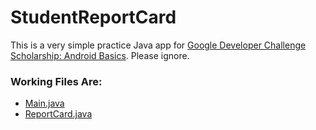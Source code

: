 # StudentReportCard

This is a very simple practice Java app for [Google Developer Challenge Scholarship: Android Basics](https://www.udacity.com/google-scholarships). Please ignore.

### Working Files Are:
* [Main.java](https://github.com/danieldogeanu/StudentReportCard/blob/master/src/com/danieldogeanu/studentreportcard/Main.java)
* [ReportCard.java](https://github.com/danieldogeanu/StudentReportCard/blob/master/src/com/danieldogeanu/studentreportcard/ReportCard.java)
